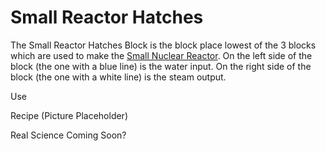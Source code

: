 Small Reactor Hatches
=====================

The Small Reactor Hatches Block is the block place lowest of the 3 blocks which are used to make the [Small Nuclear Reactor](small_reactor.md).
On the left side of the block (the one with a blue line) is the water input. On the right side of the block (the one with a white line) is the steam output. 

Use

Recipe
(Picture Placeholder)

Real Science
Coming Soon?